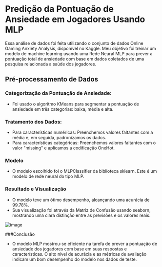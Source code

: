 # Predição da Pontuação de Ansiedade em Jogadores Usando MLP

Essa análise de dados foi feita utilizando o conjunto de dados Online Gaming Anxiety Analysis, disponível no Kaggle. Meu objetivo foi treinar um modelo de machine learning usando uma Rede Neural MLP para prever a pontuação total de ansiedade com base em dados coletados de uma pesquisa relacionada a saúde dos jogadores.

## Pré-processamento de Dados

### Categorização da Pontuação de Ansiedade:

- Foi usado o algoritmo KMeans para segmentar a pontuação de ansiedade em três categorias: baixa, média e alta.

### Tratamento dos Dados:

- Para características numéricas: Preenchemos valores faltantes com a média e, em seguida, padronizamos os dados.
- Para características categóricas: Preenchemos valores faltantes com o valor "missing" e aplicamos a codificação OneHot.

### Modelo

- O modelo escolhido foi o MLPClassifier da biblioteca sklearn. Este é um modelo de rede neural do tipo MLP.

### Resultado e Visualização

- O modelo teve um ótimo desempenho, alcançando uma acurácia de 99.78%.
- Sua visualização foi através da Matriz de Confusão usando seaborn, mostrando uma clara distinção entre as previsões e os valores reais.

![image](https://github.com/amndalsr/OnlineGamingAnxietyAnalysis/assets/72527935/0ad25d68-3948-44ae-a93f-e0c8325e3fc6)

###Conclusão

- O modelo MLP mostrou-se eficiente na tarefa de prever a pontuação de ansiedade dos jogadores com base em suas respostas e características. O alto nível de acurácia e as métricas de avaliação indicam um bom desempenho do modelo nos dados de teste.
